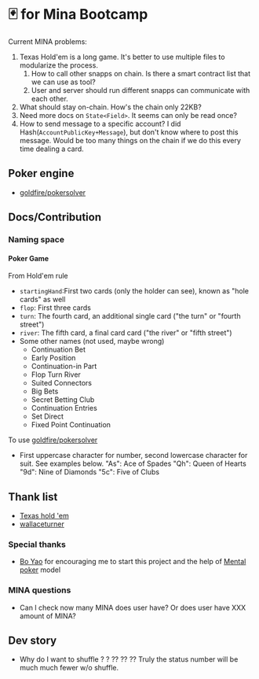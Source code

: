 # 🃏 for Mina Bootcamp

Current MINA problems:

1. Texas Hold'em is a long game. It's better to use multiple files to modularize the process.
   1. How to call other snapps on chain. Is there a smart contract list that we can use as tool?
   2. User and server should run different snapps can communicate with each other.
2. What should stay on-chain. How's the chain only 22KB?
3. Need more docs on `State<Field>`. It seems can only be read once?
4. How to send message to a specific account? I did Hash(`AccountPublicKey+Message`), but don't know where to post this message. Would be too many things on the chain if we do this every time dealing a card.

## Poker engine

- [goldfire/pokersolver](https://github.com/goldfire/pokersolver)

## Docs/Contribution

### Naming space

#### Poker Game

From Hold'em rule

- `startingHand`:First two cards (only the holder can see), known as "hole cards" as well
- `flop`: First three cards
- `turn`: The fourth card, an additional single card ("the turn" or "fourth street")
- `river`: The fifth card, a final card card ("the river" or "fifth street")
- Some other names (not used, maybe wrong)
  - Continuation Bet
  - Early Position
  - Continuation-in Part
  - Flop Turn River
  - Suited Connectors
  - Big Bets
  - Secret Betting Club
  - Continuation Entries
  - Set Direct
  - Fixed Point Continuation

To use [goldfire/pokersolver](https://github.com/goldfire/pokersolver)

- First uppercase character for number, second lowercase character for suit. See examples below.
  "As": Ace of Spades
  "Qh": Queen of Hearts
  "9d": Nine of Diamonds
  "5c": Five of Clubs

## Thank list

- [Texas hold 'em](https://en.wikipedia.org/wiki/Texas_hold_'em)
- [wallaceturner](https://github.com/wallaceturner/crypto-poker)

### Special thanks

- [Bo Yao](https://github.com/ailisp) for encouraging me to start this project and the help of [Mental poker](https://en.wikipedia.org/wiki/Mental_poker) model

### MINA questions

- Can I check now many MINA does user have? Or does user have XXX amount of MINA?

## Dev story

- Why do I want to shuffle ? ? ?? ?? ??
  Truly the status number will be much much fewer w/o shuffle.
